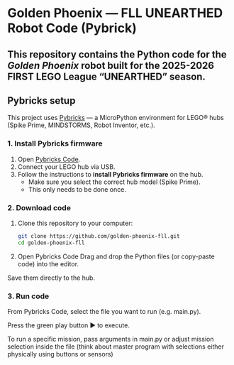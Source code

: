 # Golden Phoenix — FLL UNEARTHED Robot Code (Pybrick)

This repository contains the Python code for the *Golden Phoenix* robot built for the **2025-2026 FIRST LEGO League “UNEARTHED”** season.
---

## Pybricks setup

This project uses [Pybricks](https://pybricks.com) — a MicroPython environment for LEGO® hubs (Spike Prime, MINDSTORMS, Robot Inventor, etc.).

### 1. Install Pybricks firmware
1. Open [Pybricks Code](https://code.pybricks.com/).  
2. Connect your LEGO hub via USB.  
3. Follow the instructions to **install Pybricks firmware** on the hub.  
   - Make sure you select the correct hub model (Spike Prime).  
   - This only needs to be done once.  

### 2. Download code
1. Clone this repository to your computer:  
   ```bash
   git clone https://github.com/golden-phoenix-fll.git
   cd golden-phoenix-fll

2. Open Pybricks Code
Drag and drop the Python files (or copy-paste code) into the editor.

Save them directly to the hub.

### 3. Run code

From Pybricks Code, select the file you want to run (e.g. main.py).

Press the green play button ▶️ to execute.

To run a specific mission, pass arguments in main.py or adjust mission selection inside the file (think about master program with selections either physically using buttons or sensors)

